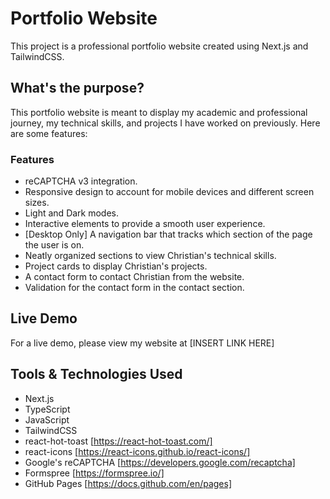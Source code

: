 # Portfolio Website

This project is a professional portfolio website created using Next.js and TailwindCSS.

## What's the purpose?

This portfolio website is meant to display my academic and professional journey, my technical skills, and projects I have worked on previously. Here are some features:

### Features

- reCAPTCHA v3 integration.
- Responsive design to account for mobile devices and different screen sizes.
- Light and Dark modes.
- Interactive elements to provide a smooth user experience.
- [Desktop Only] A navigation bar that tracks which section of the page the user is on.
- Neatly organized sections to view Christian's technical skills.
- Project cards to display Christian's projects.
- A contact form to contact Christian from the website.
- Validation for the contact form in the contact section.

## Live Demo

For a live demo, please view my website at [INSERT LINK HERE]

## Tools & Technologies Used

- Next.js
- TypeScript
- JavaScript
- TailwindCSS
- react-hot-toast [https://react-hot-toast.com/]
- react-icons [https://react-icons.github.io/react-icons/]
- Google's reCAPTCHA [https://developers.google.com/recaptcha]
- Formspree [https://formspree.io/]
- GitHub Pages [https://docs.github.com/en/pages]